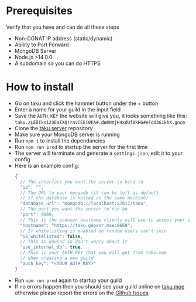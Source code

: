 # Prerequisites

Verify that you have and can do all these steps

- Non-CGNAT IP address (static/dynamic)
- Ability to Port Forward
- MongoDB Server
- Node.js >14.0.0
- A subdomain so you can do HTTPS

# How to install

- Go on taku and click the hammer button under the + button
- Enter a name for your guild in the input field
- Save the `AUTH_KEY` the website will give you,
  it looks something like this:
  `taku.zLEöIks123EaΣXQ!ravCEEi0FA#.dW8NπjH4xdUf8kHG#eFqO3G1khX.gncm`
- Clone the [taku.server](https://github.com/taku-moe/taku.server) repository
- Make sure your MongoDB server is running
- Run `npm i` to install the dependancies
- Run `npm run prod` to startup the server for the first time
- The server will terminate and generate a `settings.json`, edit it to your config
- Here is an example config: 
  ```js
  {
    // The interface you want the server to bind to
    "ip": "", 
    // The URL to your mongodb (it can be left as default 
    // if the database is hosted on the same machine)
    "database_url": "mongodb://localhost:27017/taku",
    // The port you want the server to run on
    "port": 9669,
    // This is the enduser hostname clients will use to access your server
    "hostname": "https://taku.geoxor.moe:9669",
    // If whitelisting is enabled so random users can't join
    "is_whitelisted": false,
    // This is unused so don't worry about it
    "use_internal_db": true,
    // This is your AUTH_KEY that you will get from taku.moe
    // when creating a new guild
    "auth_key": "<YOUR_AUTH_KEY>"
  }
  ```
- Run `npm run prod` again to startup your guild
- If no errors happen then you should see your guild online on [taku.moe](https://taku.moe) otherwise please report the errors on the [Github Issues](https://github.com/taku-moe/taku.server/issues)